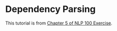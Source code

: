 # Dependency Parsing

This tutorial is from [Chapter 5 of NLP 100 Exercise](https://nlp100.github.io/en/ch06.html).